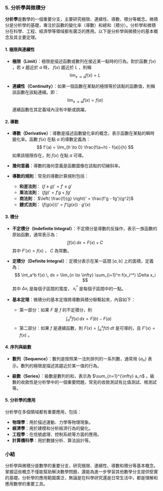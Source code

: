 ### 5. 分析學與微積分

**分析學**是數學的一個重要分支，主要研究極限、連續性、導數、積分等概念。微積分是分析學的基礎，專注於函數的變化率（導數）和總和（積分）。分析學和微積分在科學、工程、經濟學等領域都有廣泛的應用。以下是分析學與微積分的基本概念及其主要定理。

#### 1. 極限與連續性

- **極限（Limit）**：極限是描述函數或數列在接近某一點時的行為。對於函數  $f(x)$ ，若  $x$  趨近於  $a$  時， $f(x)$  趨近於  $L$ ，則稱
  $$
  \lim_{x \to a} f(x) = L
  $$

- **連續性（Continuity）**：如果一個函數在某點的極限等於該點的函數值，則稱該函數在該點連續。即：
  $$
  \lim_{x \to a} f(x) = f(a)
  $$
  連續函數在其定義域內沒有中斷或跳躍。

#### 2. 導數

- **導數（Derivative）**：導數是描述函數變化率的概念，表示函數在某點的瞬時變化率。函數  $f(x)$  在點  $a$  的導數定義為：
  $$
  f'(a) = \lim_{h \to 0} \frac{f(a+h) - f(a)}{h}
  $$
  如果該極限存在，則  $f(x)$  在點  $a$  可導。

- **幾何意義**：導數的幾何意義是函數圖像在該點的切線斜率。

- **導數的規則**：常見的導數計算規則包括：
  - **和差法則**： $(f \pm g)' = f' \pm g'$ 
  - **乘法法則**： $(fg)' = f'g + fg'$ 
  - **商法則**： $\left( \frac{f}{g} \right)' = \frac{f'g - fg'}{g^2}$ 
  - **鏈式法則**： $(f(g(x)))' = f'(g(x)) \cdot g'(x)$ 

#### 3. 積分

- **不定積分（Indefinite Integral）**：不定積分是導數的反操作，表示一族函數的原始函數，通常表示為：
  $$
  \int f(x) \, dx = F(x) + C
  $$
  其中  $F'(x) = f(x)$ ， $C$  為常數。

- **定積分（Definite Integral）**：定積分表示在某一區間  $[a, b]$  上的面積，定義為：
  $$
  \int_a^b f(x) \, dx = \lim_{n \to \infty} \sum_{i=1}^n f(x_i^*) \Delta x_i
  $$
  其中  $\Delta x_i$  是每個子區間的寬度， $x_i^*$  是每個子區間中的一點。

- **基本定理**：微積分的基本定理將導數與積分聯繫起來，內容如下：
  - 第一部分：如果  $F$  是  $f$  的不定積分，則
  $$
  \int_a^b f(x) \, dx = F(b) - F(a)
  $$
  - 第二部分：如果  $f$  是連續函數，則  $F(x) = \int_a^x f(t) \, dt$  是可導的，且  $F'(x) = f(x)$ 。

#### 4. 序列與級數

- **數列（Sequence）**：數列是按照某一法則排列的一系列數，通常用  $\{a_n\}$  表示。數列的極限是描述其趨近於某一值的行為。
  
- **級數（Series）**：級數是數列的和，表示為  $\sum_{n=1}^{\infty} a_n$ 。級數的收斂性是分析學中的一個重要問題，常見的收斂測試有比值測試、根測試等。

#### 5. 分析學的應用

分析學在多個領域都有重要應用，包括：

- **物理學**：用於描述運動、力學等物理現象。
- **經濟學**：用於建模和分析經濟行為的變化。
- **工程學**：在信號處理、控制系統等方面的應用。
- **計算機科學**：用於數據分析、算法設計等。

### 小結

分析學與微積分是數學的重要分支，研究極限、連續性、導數和積分等基本概念。掌握這些概念不僅能幫助解決數學問題，還能為進一步學習其他數學分支提供堅實的基礎。分析學的應用範圍廣泛，無論是在科學研究還是日常生活中，都是理解和應用數學的重要工具。